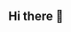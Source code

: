 ## Hi there 👋

<!--
**tsukuneA1/tsukuneA1** is a ✨ _special_ ✨ repository because its `README.md` (this file) appears on your GitHub profile.

## My Skills
<img alt="my skills" src="https://skillicons.dev/icons?theme=light&perline=8&i=py,ruby,ts,dart" />
<img alt="my skills" src="https://skillicons.dev/icons?theme=light&perline=8&i=rails,arduino,git,github,react,nextjs,tailwind" />

## Status
<p align="left"> 
  <img alt="Top Langs" height="150px" src="https://github-readme-stats.vercel.app/api/top-langs/?username=tsukuneA1&layout=compact&show_icons=true" />
  <img alt="github stats" height="150px" src="https://github-readme-stats.vercel.app/api?username=tsukuneA1" />
</p>

<!--
**tsukuneA1/tsukuneA1** is a ✨ _special_ ✨ repository because its `README.md` (this file) appears on your GitHub profile.

Here are some ideas to get you started:

- 🔭 I’m currently working on ...
- 🌱 I’m currently learning ...
- 👯 I’m looking to collaborate on ...
- 🤔 I’m looking for help with ...
- 💬 Ask me about ...
- 📫 How to reach me: ...
- 😄 Pronouns: ...
- ⚡ Fun fact: ...
-->
